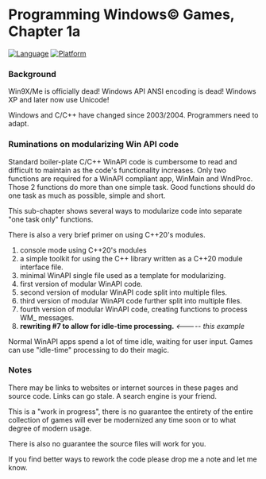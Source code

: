 # Programming Windows© Games, Chapter 1a

[![Language](https://img.shields.io/badge/Language%20-C++-blue.svg)](https://github.com/GeorgePimpleton/Win32-games/)
[![Platform](https://img.shields.io/badge/Platform%20-Win32-blue.svg)](https://github.com/GeorgePimpleton/Win32-games/)

### Background

Win9X/Me is officially dead!  Windows API ANSI encoding is dead!  Windows XP and later now use Unicode!

Windows and C/C++ have changed since 2003/2004.  Programmers need to adapt.

### Ruminations on modularizing Win API code

Standard boiler-plate C/C++ WinAPI code is cumbersome to read and difficult to maintain as the code's functionality increases.  Only two functions are required for a WinAPI compliant app, WinMain and WndProc. Those 2 functions do more than one simple task. Good functions should do one task as much as possible, simple and short.

This sub-chapter shows several ways to modularize code into separate "one task only" functions.

There is also a very brief primer on using C++20's modules.

1. console mode using C++20's modules
2. a simple toolkit for using the C++ <random> library written as a C++20 module interface file.
3. minimal WinAPI single file used as a template for modularizing.
4. first version of modular WinAPI code.
5. second version of modular WinAPI code split into multiple files.
6. third version of modular WinAPI code further split into multiple files.
7. fourth version of modular WinAPI code, creating functions to process WM_ messages.
8. **rewriting #7 to allow for idle-time processing.** *<----- this example*

Normal WinAPI apps spend a lot of time idle, waiting for user input.  Games can use "idle-time" processing to do their magic.

### Notes

There may be links to websites or internet sources in these pages and source code. Links can go stale. A search engine is your friend.

This is a "work in progress", there is no guarantee the entirety of the entire collection of games will ever be modernized any time soon or to what degree of modern usage.

There is also no guarantee the source files will work for you.

If you find better ways to rework the code please drop me a note and let me know.
